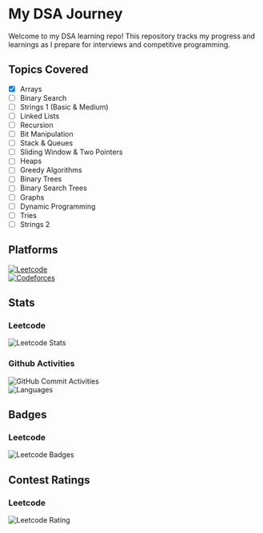 # My DSA Journey
Welcome to my DSA learning repo!
This repository tracks my progress and learnings as I prepare for interviews and competitive programming.

## Topics Covered
- [x] Arrays
- [ ] Binary Search
- [ ] Strings 1 (Basic & Medium)
- [ ] Linked Lists
- [ ] Recursion
- [ ] Bit Manipulation
- [ ] Stack & Queues
- [ ] Sliding Window & Two Pointers
- [ ] Heaps
- [ ] Greedy Algorithms
- [ ] Binary Trees
- [ ] Binary Search Trees
- [ ] Graphs
- [ ] Dynamic Programming
- [ ] Tries
- [ ] Strings 2

## Platforms
[![Leetcode](https://img.shields.io/badge/Leetcode-Ayush_Bhujade-orange?logo=leetcode)](https://leetcode.com/u/bhujade_ayush/)
<br>
[![Codeforces](https://img.shields.io/badge/Codeforces-Ayush_Bhujade-blue?logo=codeforces)](https://codeforces.com/profile/bhujade_ayush)

## Stats
### Leetcode
![Leetcode Stats](https://leetcode-badge-sage.vercel.app/badge/bhujade_ayush?theme=dark&bgColor=282828)
<br>
### Github Activities
![GitHub Commit Activities](https://img.shields.io/github/commit-activity/m/bhujade-ayush/my-dsa-journey)
<br>
![Languages](https://img.shields.io/github/languages/top/bhujade-ayush/my-dsa-journey)

## Badges
### Leetcode
![Leetcode Badges](https://leetcode-badge-showcase.vercel.app/api?username=bhujade_ayush&theme=dark&animated=true)

## Contest Ratings
### Leetcode
![Leetcode Rating](https://leetcard.jacoblin.cool/bhujade_ayush?ext=contest)
